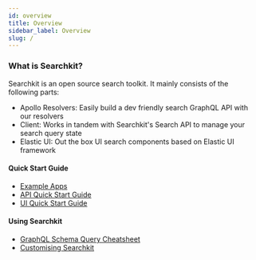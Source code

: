```yaml
---
id: overview
title: Overview
sidebar_label: Overview
slug: /
---
```


### What is Searchkit?
Searchkit is an open source search toolkit. It mainly consists of the following parts:
+ Apollo Resolvers: Easily build a dev friendly search GraphQL API with our resolvers
+ Client: Works in tandem with Searchkit's Search API to manage your search query state
+ Elastic UI: Out the box UI search components based on Elastic UI framework

#### Quick Start Guide
- [Example Apps](https://github.com/searchkit/searchkit/tree/next/examples)  
- [API Quick Start Guide](./quick-start/api-setup)
- [UI Quick Start Guide](./quick-start/ui/setup)

#### Using Searchkit
- [GraphQL Schema Query Cheatsheet](./guides/graphql-schema-queries-cheatsheet)
- [Customising Searchkit](./quick-start/customise-searchkit)

